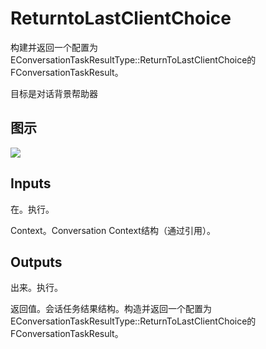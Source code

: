 # ReturntoLastClientChoice

构建并返回一个配置为EConversationTaskResultType::ReturnToLastClientChoice的FConversationTaskResult。

目标是对话背景帮助器

## 图示

![]($-20221218-18331078.png)

## Inputs

在。执行。

Context。Conversation Context结构（通过引用）。 

## Outputs

出来。执行。

返回值。会话任务结果结构。构造并返回一个配置为EConversationTaskResultType::ReturnToLastClientChoice的FConversationTaskResult。
